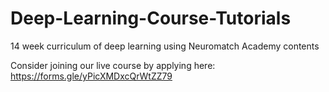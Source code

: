 # Deep-Learning-Course-Tutorials
14 week curriculum of deep learning using Neuromatch Academy contents

Consider joining our live course by applying here: https://forms.gle/yPicXMDxcQrWtZZ79
